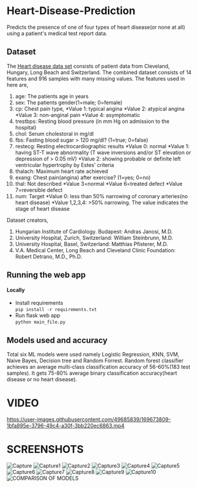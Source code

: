 # Heart-Disease-Prediction
Predicts the presence of one of four types of heart disease(or none at all) using a patient's medical test report data.

## Dataset
The [Heart disease data set](https://archive.ics.uci.edu/ml/datasets/heart+Disease) consists of patient data from Cleveland, Hungary, Long Beach and Switzerland. The combined dataset consists of 14 features and 916 samples with many missing values. 
The features used in here are,
1. age: The patients age in years
2. sex: The patients gender(1=male; 0=female)
3. cp: Chest pain type,
	*Value 1: typical angina 
	*Value 2: atypical angina 
	*Value 3: non-anginal pain 
	*Value 4: asymptomatic 
4. trestbps: Resting blood pressure (in mm Hg on admission to the hospital)
5. chol: Serum cholestoral in mg/dl
6. fbs: Fasting blood sugar > 120 mg/dl? (1=true; 0=false) 
7. restecg: Resting electrocardiographic results
	*Value 0: normal 
	*Value 1: having ST-T wave abnormality (T wave inversions and/or ST elevation or depression of > 0.05 mV) 
	*Value 2: showing probable or definite left ventricular hypertrophy by Estes' criteria 
8. thalach: Maximum heart rate achieved
9. exang: Chest pain(angina) after exercise? (1=yes; 0=no)
10. thal: Not described 
	*Value 3=normal
	*Value 6=treated defect 
	*Value 7=reversible defect 
11. num: Target
	*Value 0: less than 50% narrowing of coronary arteries(no heart disease)
	*Value 1,2,3,4: >50% narrowing. The value indicates the stage of heart disease

Dataset creators,
1. Hungarian Institute of Cardiology. Budapest: Andras Janosi, M.D. 
2. University Hospital, Zurich, Switzerland: William Steinbrunn, M.D. 
3. University Hospital, Basel, Switzerland: Matthias Pfisterer, M.D. 
4. V.A. Medical Center, Long Beach and Cleveland Clinic Foundation: Robert Detrano, M.D., Ph.D. 

## Running the web app
#### Locally
- Install requirements  
   `pip install -r requirements.txt`
- Run flask web app  
    `python main_file.py`

## Models used and accuracy
Total six ML models were used namely Logistic Regression, KNN, SVM, Naive Bayes, Decision tree and Random Forrest. Random forest classifier achieves an average multi-class classification accuracy of 56-60%(183 test samples). It gets 75-80% average binary classification accuracy(heart disease or no heart disease).

# VIDEO

https://user-images.githubusercontent.com/49685839/169673809-1bfa895e-3796-49c4-a30f-3bb220ec6863.mp4


# SCREENSHOTS

![Capture](https://user-images.githubusercontent.com/49685839/169673754-01aea12c-6c43-431c-931b-ad33a38cceb7.PNG)
![Capture1](https://user-images.githubusercontent.com/49685839/169673756-1691f5b4-509c-4ab1-acdb-19d2bc9a5f65.PNG)
![Capture2](https://user-images.githubusercontent.com/49685839/169673757-5f8c20db-165d-43cc-a29d-c7ba6914e341.PNG)
![Capture3](https://user-images.githubusercontent.com/49685839/169673758-b30213a3-01bb-4070-a4dc-33b82403fdc6.PNG)
![Capture4](https://user-images.githubusercontent.com/49685839/169673759-25fb2052-bf78-469f-984f-6fcad38fa97d.PNG)
![Capture5](https://user-images.githubusercontent.com/49685839/169673760-c54faf50-d2f3-4dfc-befa-b5fb798580f7.PNG)
![Capture6](https://user-images.githubusercontent.com/49685839/169673761-5ad4db6a-5d60-4043-ae49-9e8704c8a20b.PNG)
![Capture7](https://user-images.githubusercontent.com/49685839/169673762-091144d2-90e7-4e4b-9f6d-2e0d26438a3e.PNG)
![Capture8](https://user-images.githubusercontent.com/49685839/169673763-5c31507b-77b2-4f6a-8fe2-9dfff2129545.PNG)
![Capture9](https://user-images.githubusercontent.com/49685839/169673764-c22da6ba-ff75-4f61-bcd1-6b6160ffc8ae.PNG)
![Capture10](https://user-images.githubusercontent.com/49685839/169673766-3b143150-4603-4f9b-a912-c847e6c7ad94.PNG)
![COMPARISON OF MODELS](https://user-images.githubusercontent.com/49685839/169673767-dd8a206e-fad1-4556-863f-27129a5a1b21.png)


